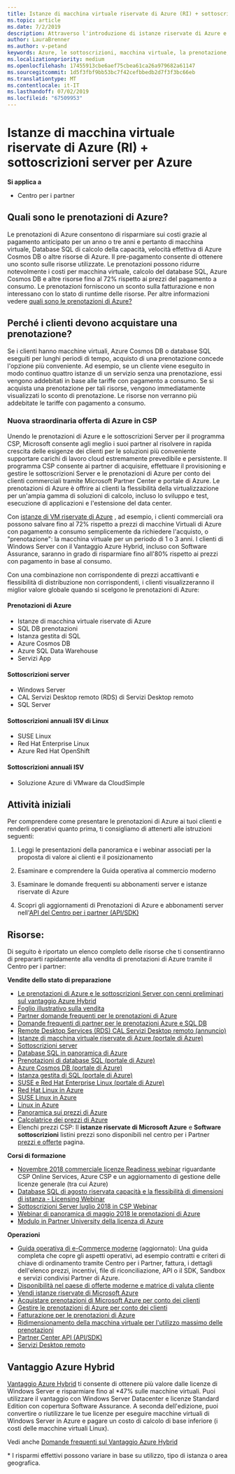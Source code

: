 ```yaml
---
title: Istanze di macchina virtuale riservate di Azure (RI) + sottoscrizioni server per Azure | Centro per i partner
ms.topic: article
ms.date: 7/2/2019
description: Attraverso l'introduzione di istanze riservate di Azure e sottoscrizioni server nel programma CSP, consentiamo ai nostri partner di far fronte alla richiesta in rapida crescita dei clienti di soluzioni più convenienti in grado di supportare carichi di lavoro nel cloud altamente prevedibili e persistenti. Il programma CSP consente ai partner di acquisire, fornire e gestire sottoscrizioni server e istanze riservate di Azure per conto dei clienti commerciali tramite il Centro per i partner Microsoft e il portale di Azure.
author: LauraBrenner
ms.author: v-petand
keywords: Azure, le sottoscrizioni, macchina virtuale, la prenotazione, istanze riservate
ms.localizationpriority: medium
ms.openlocfilehash: 17455913cbe6aef75cbea61ca26a979682a61147
ms.sourcegitcommit: 1d5f3fbf9bb53bc7f42cefbbedb2d7f3f3bc66eb
ms.translationtype: MT
ms.contentlocale: it-IT
ms.lasthandoff: 07/02/2019
ms.locfileid: "67509953"
---
```

<!-- Mike Aasen wrote and owns this topic -->

# <a name="azure-reserved-vm-instances-ri--server-subscriptions-for-azure"></a>Istanze di macchina virtuale riservate di Azure (RI) + sottoscrizioni server per Azure

**Si applica a**

- Centro per i partner
 
## <a name="what-are-azure-reservations"></a>Quali sono le prenotazioni di Azure?

Le prenotazioni di Azure consentono di risparmiare sui costi grazie al pagamento anticipato per un anno o tre anni e pertanto di macchina virtuale, Database SQL di calcolo della capacità, velocità effettiva di Azure Cosmos DB o altre risorse di Azure. Il pre-pagamento consente di ottenere uno sconto sulle risorse utilizzate. Le prenotazioni possono ridurre notevolmente i costi per macchina virtuale, calcolo del database SQL, Azure Cosmos DB e altre risorse fino al 72% rispetto ai prezzi del pagamento a consumo. Le prenotazioni forniscono un sconto sulla fatturazione e non interessano con lo stato di runtime delle risorse. Per altre informazioni vedere [quali sono le prenotazioni di Azure?](https://docs.microsoft.com/azure/billing/billing-save-compute-costs-reservations)

## <a name="why-should-customers-buy-a-reservation"></a>Perché i clienti devono acquistare una prenotazione?

Se i clienti hanno macchine virtuali, Azure Cosmos DB o database SQL eseguiti per lunghi periodi di tempo, acquisto di una prenotazione concede l'opzione più conveniente. Ad esempio, se un cliente viene eseguito in modo continuo quattro istanze di un servizio senza una prenotazione, essi vengono addebitati in base alle tariffe con pagamento a consumo. Se si acquista una prenotazione per tali risorse, vengono immediatamente visualizzati lo sconto di prenotazione. Le risorse non verranno più addebitate le tariffe con pagamento a consumo.

 
### <a name="compelling-new-azure-offer-in-csp"></a>Nuova straordinaria offerta di Azure in CSP 

Unendo le prenotazioni di Azure e le sottoscrizioni Server per il programma CSP, Microsoft consente agli meglio i suoi partner al risolvere in rapida crescita delle esigenze dei clienti per le soluzioni più conveniente supportare carichi di lavoro cloud estremamente prevedibile e persistente. Il programma CSP consente ai partner di acquisire, effettuare il provisioning e gestire le sottoscrizioni Server e le prenotazioni di Azure per conto dei clienti commerciali tramite Microsoft Partner Center e portale di Azure. Le prenotazioni di Azure è offrire ai clienti la flessibilità della virtualizzazione per un'ampia gamma di soluzioni di calcolo, incluso lo sviluppo e test, esecuzione di applicazioni e l'estensione del data center. 

Con [istanze di VM riservate di Azure](https://azure.microsoft.com/en-us/pricing/reserved-vm-instances/) , ad esempio, i clienti commerciali ora possono salvare fino al 72% rispetto a prezzi di macchine Virtuali di Azure con pagamento a consumo semplicemente da richiedere l'acquisto, o "prenotazione": la macchina virtuale per un periodo di 1 o 3 anni. I clienti di Windows Server con il Vantaggio Azure Hybrid, incluso con Software Assurance, saranno in grado di risparmiare fino all'80% rispetto ai prezzi con pagamento in base al consumo. 

Con una combinazione non corrispondente di prezzi accattivanti e flessibilità di distribuzione non corrispondenti, i clienti visualizzeranno il miglior valore globale quando si scelgono le prenotazioni di Azure:

#### <a name="azure-reservations"></a>Prenotazioni di Azure
-   Istanze di macchina virtuale riservate di Azure
-   SQL DB prenotazioni
-   Istanza gestita di SQL
-   Azure Cosmos DB
-   Azure SQL Data Warehouse
-   Servizi App

#### <a name="server-subscriptions"></a>Sottoscrizioni server
-   Windows Server
-   CAL Servizi Desktop remoto (RDS) di Servizi Desktop remoto
-   SQL Server

#### <a name="linux-isv-annual-subscriptions"></a>Sottoscrizioni annuali ISV di Linux
-   SUSE Linux
-   Red Hat Enterprise Linux
-   Azure Red Hat OpenShift

#### <a name="isv-annual-subscriptions"></a>Sottoscrizioni annuali ISV
-   Soluzione Azure di VMware da CloudSimple

## <a name="getting-started"></a>Attività iniziali

Per comprendere come presentare le prenotazioni di Azure ai tuoi clienti e renderli operativi quanto prima, ti consigliamo di attenerti alle istruzioni seguenti:

1.  Leggi le presentazioni della panoramica e i webinar associati per la proposta di valore ai clienti e il posizionamento

2.  Esaminare e comprendere la Guida operativa al commercio moderno

5.  Esaminare le domande frequenti su abbonamenti server e istanze riservate di Azure

6.  Scopri gli aggiornamenti di Prenotazioni di Azure e abbonamenti server nell'[API del Centro per i partner (API/SDK)](https://docs.microsoft.com/en-us/partner-center/develop/purchase-azure-reserved-vm-instances)

## <a name="resources"></a>Risorse: 

Di seguito è riportato un elenco completo delle risorse che ti consentiranno di prepararti rapidamente alla vendita di prenotazioni di Azure tramite il Centro per i partner: 

**Vendite dello stato di preparazione**

- [Le prenotazioni di Azure e le sottoscrizioni Server con cenni preliminari sul vantaggio Azure Hybrid](https://assetsprod.microsoft.com/Azure-reservations-and-server-subscriptions-with-azure-hybrid-benefit.pptx)
- [Foglio illustrativo sulla vendita](https://assetsprod.microsoft.com/mpn/Azure-RI-Sales-Sheet-CSP.pdf)
- [Partner domande frequenti per le prenotazioni di Azure](https://assetsprod.microsoft.com/Partner-faq-for-azure-reservations.docx)
- [Domande frequenti di partner per le prenotazioni Azure e SQL DB](https://assetsprod.microsoft.com/Partner-faq-for-azure-reservations-sql-db.docx)
- [Remote Desktop Services (RDS) CAL Servizi Desktop remoto (annuncio)](https://cloudblogs.microsoft.com/windowsserver/2018/10/03/remote-desktop-services-2019-generally-available-with-windows-server-2019/)
- [Istanze di macchina virtuale riservate di Azure (portale di Azure)](https://docs.microsoft.com/en-us/azure/virtual-machines/windows/prepay-reserved-vm-instances)
- [Sottoscrizioni server](https://docs.microsoft.com/en-us/partner-center/csp-software-subscriptions)
- [Database SQL in panoramica di Azure](https://assetsprod.microsoft.com/Sql-db-in-azure-overview.pptx)
- [Prenotazioni di database SQL (portale di Azure)](https://docs.microsoft.com/en-us/azure/sql-database/sql-database-reserved-capacity)
- [Azure Cosmos DB (portale di Azure)](https://docs.microsoft.com/en-us/azure/cosmos-db/cosmos-db-reserved-capacity)
- [Istanza gestita di SQL (portale di Azure)](https://docs.microsoft.com/en-us/azure/sql-database/sql-database-managed-instance)
- [SUSE e Red Hat Enterprise Linux (portale di Azure)](https://docs.microsoft.com/en-us/azure/virtual-machines/linux/prepay-suse-software-charges)
- [Red Hat Linux in Azure](https://azure.com/redhat)
- [SUSE Linux in Azure](https://azure.microsoft.com/en-us/overview/linux-on-azure/suse/)
- [Linux in Azure](https://azure.microsoft.com/en-us/overview/linux-on-azure/)
- [Panoramica sui prezzi di Azure](https://azure.microsoft.com/en-us/pricing/)
- [Calcolatrice dei prezzi di Azure](https://azure.microsoft.com/en-us/pricing/calculator/)
- Elenchi prezzi CSP:  Il **istanze riservate di Microsoft Azure** e **Software sottoscrizioni** listini prezzi sono disponibili nel centro per i Partner [prezzi e offerte](https://partner.microsoft.com/en-us/pcv/sales) pagina.


**Corsi di formazione**

- [Novembre 2018 commerciale licenze Readiness webinar](https://na01.safelinks.protection.outlook.com/?url=https%3A%2F%2Fcommercial-licensing.eventbuilder.com%2F%3Flandingpageid%3DV0Bx6L&data=02%7C01%7Cv-oumaki%40microsoft.com%7C96e24687952242e1ff0c08d62ada13f3%7C72f988bf86f141af91ab2d7cd011db47%7C1%7C0%7C636743513471330495&sdata=DjPAKnW%2BpVekRS3Zngy2uwAkTpU4z1O%2Fh56NuTOmCzM%3D&reserved=0) riguardante CSP Online Services, Azure CSP e un aggiornamento di gestione delle licenze generale (tra cui Azure)
- [Database SQL di agosto riservata capacità e la flessibilità di dimensioni di istanza - Licensing Webinar](https://commercial-licensing.eventbuilder.com/view?eventid=d0t9g4)
- [Sottoscrizioni Server luglio 2018 in CSP Webinar](https://commercial-licensing.eventbuilder.com/Server_Subscriptions_in_CSP_P2_July)
- [Webinar di panoramica di maggio 2018 le prenotazioni di Azure](https://commercial-licensing.eventbuilder.com/Reserved_Instances_in_CSP_May_Option_1)
- [Modulo in Partner University della licenza di Azure](https://aka.ms/azure_partner_licensing)

**Operazioni**

- [Guida operativa di e-Commerce moderne](https://assetsprod.microsoft.com/mpn/Partner-Center-Modern-Commerce-Operating-Guide.docx) (aggiornato):  Una guida completa che copre gli aspetti operativi, ad esempio contratti e criteri di chiave di ordinamento tramite Centro per i Partner, fattura, i dettagli dell'elenco prezzi, incentivi, file di riconciliazione, API o il SDK, Sandbox e servizi condivisi Partner di Azure.
- [Disponibilità nel paese di offerte moderne e matrice di valuta cliente](https://assetsprod.microsoft.com/modern-offers-country-currency-availability.xlsx)
- [Vendi istanze riservate di Microsoft Azure](https://go.microsoft.com/fwlink/?linkid=872806)
- [Acquistare prenotazioni di Microsoft Azure per conto dei clienti](https://go.microsoft.com/fwlink/?linkid=872807)
- [Gestire le prenotazioni di Azure per conto dei clienti](https://go.microsoft.com/fwlink/?linkid=872808)
- [Fatturazione per le prenotazioni di Azure](https://go.microsoft.com/fwlink/?linkid=872809)
- [Ridimensionamento della macchina virtuale per l'utilizzo massimo delle prenotazioni](https://go.microsoft.com/fwlink/?linkid=872810)
- [Partner Center API (API/SDK)](https://docs.microsoft.com/en-us/partner-center/develop/purchase-azure-reserved-vm-instances)
- [Servizi Desktop remoto](https://docs.microsoft.com/en-us/windows-server/remote/remote-desktop-services/welcome-to-rds)

## <a name="azure-hybrid-benefit"></a>Vantaggio Azure Hybrid

[Vantaggio Azure Hybrid](https://azure.microsoft.com/pricing/hybrid-benefit) ti consente di ottenere più valore dalle licenze di Windows Server e risparmiare fino al *47% sulle macchine virtuali. Puoi utilizzare il vantaggio con Windows Server Datacenter e licenze Standard Edition con copertura Software Assurance. A seconda dell'edizione, puoi convertire o riutilizzare le tue licenze per eseguire macchine virtuali di Windows Server in Azure e pagare un costo di calcolo di base inferiore (i costi delle macchine virtuali Linux).

Vedi anche [Domande frequenti sul Vantaggio Azure Hybrid](https://azure.microsoft.com/en-us/pricing/hybrid-benefit/faq/)

\* I risparmi effettivi possono variare in base su utilizzo, tipo di istanza o area geografica.
